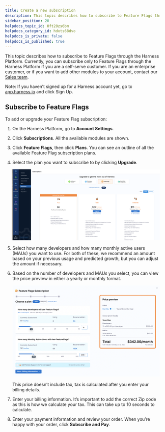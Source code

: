 ```yaml
---
title: Create a new subscription
description: This topic describes how to subscribe to Feature Flags through the Harness Platform. Currently, you can subscribe only to Feature Flags through the Harness Platform if you are a self-serve customer.…
sidebar_position: 20
helpdocs_topic_id: 0ft20zs6bm
helpdocs_category_id: hdxts68dvo
helpdocs_is_private: false
helpdocs_is_published: true
---
```


This topic describes how to subscribe to Feature Flags through the Harness Platform. Currently, you can subscribe only to Feature Flags through the Harness Platform if you are a self-serve customer. If you are an enterprise customer, or if you want to add other modules to your account, contact our [Sales team](https://harness.io/company/contact-sales).

Note: If you haven’t signed up for a Harness account yet, go to [app.harness.io](https://app.harness.io/) and click Sign Up. 

## Subscribe to Feature Flags

To add or upgrade your Feature Flag subscription:

1. On the Harness Platform, go to **Account Settings**.
2. Click **Subscriptions**. All the available modules are shown.
3. Click **Feature Flags**, then click **Plans**. You can see an outline of all the available Feature Flag subscription plans.
4. Select the plan you want to subscribe to by clicking **Upgrade**.

	![A screenshot of the Plans screen with three panels that review the differences between each plan and an option to upgrade. ](./static/2-create-a-new-subscription-04.png)

5. Select how many developers and how many monthly active users (MAUs) you want to use. For both of these, we recommend an amount based on your previous usage and predicted growth, but you can adjust the amount if necessary.
6. Based on the number of developers and MAUs you select, you can view the price preview in either a yearly or monthly format.

	![The pop up box with sliding scales for selecting the number of MAUs and developers you want to add to your subscription.](./static/2-create-a-new-subscription-05.png)

	This price doesn’t include tax, tax is calculated after you enter your billing details.
	
7. Enter your billing information. It’s important to add the correct Zip code as this is how we calculate your tax. This can take up to 10 seconds to calculate.
8. Enter your payment information and review your order. When you’re happy with your order, click **Subscribe and Pay**.

